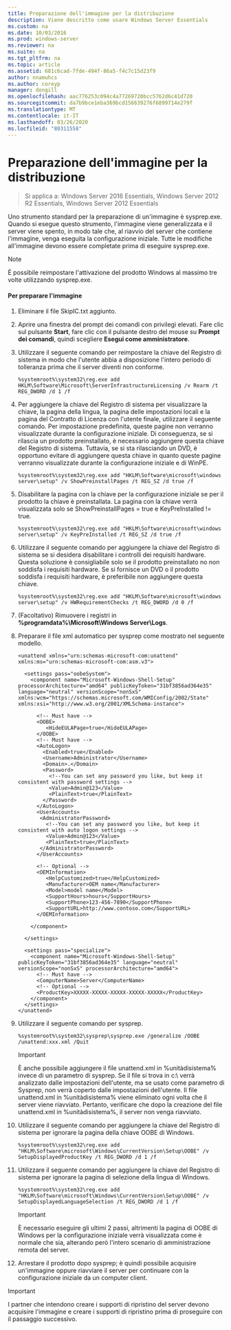 ```yaml
---
title: Preparazione dell'immagine per la distribuzione
description: Viene descritto come usare Windows Server Essentials
ms.custom: na
ms.date: 10/03/2016
ms.prod: windows-server
ms.reviewer: na
ms.suite: na
ms.tgt_pltfrm: na
ms.topic: article
ms.assetid: 681c6cad-7fde-494f-86a5-f4c7c15d23f9
author: nnamuhcs
ms.author: coreyp
manager: dongill
ms.openlocfilehash: aac776253c094c4a77269720bcc5762d6c41d720
ms.sourcegitcommit: da7b9bce1eba369bcd156639276f6899714e279f
ms.translationtype: MT
ms.contentlocale: it-IT
ms.lasthandoff: 03/26/2020
ms.locfileid: "80311558"
---
```

# <a name="preparing-the-image-for-deployment"></a>Preparazione dell'immagine per la distribuzione

>Si applica a: Windows Server 2016 Essentials, Windows Server 2012 R2 Essentials, Windows Server 2012 Essentials

Uno strumento standard per la preparazione di un'immagine è sysprep.exe. Quando si esegue questo strumento, l'immagine viene generalizzata e il server viene spento, in modo tale che, al riavvio del server che contiene l'immagine, venga eseguita la configurazione iniziale. Tutte le modifiche all'immagine devono essere completate prima di eseguire sysprep.exe.  
  
> [!NOTE]
>  È possibile reimpostare l'attivazione del prodotto Windows al massimo tre volte utilizzando sysprep.exe.  
  
#### <a name="to-prepare-the-image"></a>Per preparare l'immagine  
  
1.  Eliminare il file SkipIC.txt aggiunto.  
  
2.  Aprire una finestra del prompt dei comandi con privilegi elevati. Fare clic sul pulsante **Start**, fare clic con il pulsante destro del mouse su **Prompt dei comandi**, quindi scegliere **Esegui come amministratore**.  
  
3.  Utilizzare il seguente comando per reimpostare la chiave del Registro di sistema in modo che l'utente abbia a disposizione l'intero periodo di tolleranza prima che il server diventi non conforme.  
  
    ```  
    %systemroot%\system32\reg.exe add HKLM\Software\Microsoft\ServerInfrastructureLicensing /v Rearm /t REG_DWORD /d 1 /f  
    ```  
  
4.  Per aggiungere la chiave del Registro di sistema per visualizzare la chiave, la pagina della lingua, la pagina delle impostazioni locali e la pagina del Contratto di Licenza con l'utente finale, utilizzare il seguente comando. Per impostazione predefinita, queste pagine non verranno visualizzate durante la configurazione iniziale. Di conseguenza, se si rilascia un prodotto preinstallato, è necessario aggiungere questa chiave del Registro di sistema. Tuttavia, se si sta rilasciando un DVD, è opportuno evitare di aggiungere questa chiave in quanto queste pagine verranno visualizzate durante la configurazione iniziale e di WinPE.  
  
    ```  
    %systemroot%\system32\reg.exe add "HKLM\Software\microsoft\windows server\setup" /v ShowPreinstallPages /t REG_SZ /d true /f  
    ```  
  
5.  Disabilitare la pagina con la chiave per la configurazione iniziale se per il prodotto la chiave è preinstallata. La pagina con la chiave verrà visualizzata solo se ShowPreinstallPages = true e KeyPreInstalled != true.  
  
    ```  
    %systemroot%\system32\reg.exe add "HKLM\Software\microsoft\windows server\setup" /v KeyPreInstalled /t REG_SZ /d true /f  
    ```  
  
6.  Utilizzare il seguente comando per aggiungere la chiave del Registro di sistema se si desidera disabilitare i controlli dei requisiti hardware. Questa soluzione è consigliabile solo se il prodotto preinstallato no non soddisfa i requisiti hardware. Se si fornisce un DVD o il prodotto soddisfa i requisiti hardware, è preferibile non aggiungere questa chiave.  
  
    ```  
    %systemroot%\system32\reg.exe add "HKLM\Software\microsoft\windows server\setup" /v HWRequirementChecks /t REG_DWORD /d 0 /f  
    ```  
  
7.  (Facoltativo) Rimuovere i registri in **%programdata%\Microsoft\Windows Server\Logs**.  
  
8.  Preparare il file xml automatico per sysprep come mostrato nel seguente modello.  
  
    ```  
    <unattend xmlns="urn:schemas-microsoft-com:unattend" xmlns:ms="urn:schemas-microsoft-com:asm.v3">  
  
      <settings pass="oobeSystem">  
        <component name="Microsoft-Windows-Shell-Setup" processorArchitecture="amd64" publicKeyToken="31bf3856ad364e35" language="neutral" versionScope="nonSxS" xmlns:wcm="https://schemas.microsoft.com/WMIConfig/2002/State" xmlns:xsi="http://www.w3.org/2001/XMLSchema-instance">  
  
          <!-- Must have -->  
          <OOBE>  
             <HideEULAPage>true</HideEULAPage>  
          </OOBE>  
          <!-- Must have -->  
          <AutoLogon>   
            <Enabled>true</Enabled>   
            <Username>Administrator</Username>   
            <Domain>.</Domain>   
            <Password>   
              <!--You can set any password you like, but keep it consistent with password settings -->       
              <Value>Admin@123</Value>   
              <PlainText>true</PlainText>   
            </Password>   
          </AutoLogon>   
          <UserAccounts>   
           <AdministratorPassword>   
             <!--You can set any password you like, but keep it consistent with auto logon settings -->       
             <Value>Admin@123</Value>   
             <PlainText>true</PlainText>   
           </AdministratorPassword>   
          </UserAccounts>  
  
          <!-- Optional -->  
          <OEMInformation>  
             <HelpCustomized>true</HelpCustomized>  
             <Manufacturer>OEM name</Manufacturer>  
             <Model>model name</Model>  
             <SupportHours>hours</SupportHours>  
             <SupportPhone>123-456-7890</SupportPhone>  
             <SupportURL>http://www.contoso.com</SupportURL>  
          </OEMInformation>  
  
        </component>  
  
      </settings>  
  
      <settings pass="specialize">  
        <component name="Microsoft-Windows-Shell-Setup" publicKeyToken="31bf3856ad364e35" language="neutral" versionScope="nonSxS" processorArchitecture="amd64">  
          <!-- Must have -->  
          <ComputerName>Server</ComputerName>          
          <!-- Optional -->  
          <ProductKey>XXXXX-XXXXX-XXXXX-XXXXX-XXXXX</ProductKey>  
        </component>  
      </settings>  
    </unattend>  
    ```  
  
9. Utilizzare il seguente comando per sysprep.  
  
    ```  
    %systemroot%\system32\sysprep\sysprep.exe /generalize /OOBE /unattend:xxx.xml /Quit  
    ```  
  
    > [!IMPORTANT]
    >  È anche possibile aggiungere il file unattend.xml in %unitàdisistema% invece di un parametro di sysprep. Se il file si trova in c:\ verrà analizzato dalle impostazioni dell'utente, ma se usato come parametro di Sysprep, non verrà coperto dalle impostazioni dell'utente. Il file unattend.xml in %unitàdisistema% viene eliminato ogni volta che il server viene riavviato. Pertanto, verificare che dopo la creazione del file unattend.xml in %unitàdisistema%, il server non venga riavviato.  
  
10. Utilizzare il seguente comando per aggiungere la chiave del Registro di sistema per ignorare la pagina della chiave OOBE di Windows.  
  
    ```  
    %systemroot%\system32\reg.exe add "HKLM\Software\microsoft\Windows\CurrentVersion\Setup\OOBE" /v SetupDisplayedProductKey /t REG_DWORD /d 1 /f  
    ```  
  
11. Utilizzare il seguente comando per aggiungere la chiave del Registro di sistema per ignorare la pagina di selezione della lingua di Windows.  
  
    ```  
    %systemroot%\system32\reg.exe add "HKLM\Software\microsoft\Windows\CurrentVersion\Setup\OOBE" /v SetupDisplayedLanguageSelection /t REG_DWORD /d 1 /f  
    ```  
  
    > [!IMPORTANT]
    >  È necessario eseguire gli ultimi 2 passi, altrimenti la pagina di OOBE di Windows per la configurazione iniziale verrà visualizzata come è normale che sia, alterando però l'intero scenario di amministrazione remota del server.  
  
12. Arrestare il prodotto dopo sysprep; è quindi possibile acquisire un'immagine oppure riavviare il server per continuare con la configurazione iniziale da un computer client.  
  
> [!IMPORTANT]
>  I partner che intendono creare i supporti di ripristino del server devono acquisire l'immagine e creare i supporti di ripristino prima di proseguire con il passaggio successivo.